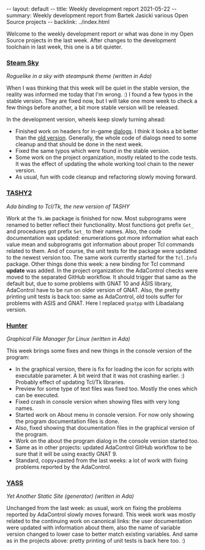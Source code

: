 -- layout: default
-- title: Weekly development report 2021-05-22
-- summary: Weekly development report from Bartek Jasicki various Open Source projects
-- backlink: ../index.html

Welcome to the weekly development report or what was done in my Open Source
projects in the last week. After changes to the development toolchain in last
week, this one is a bit quieter.

### [Steam Sky](https://www.laeran.pl/repositories/steamsky)

*Roguelike in a sky with steampunk theme (written in Ada)*

When I was thinking that this week will be quiet in the stable version, the
reality was informed me today that I'm wrong. :) I found a few typos in the
stable version. They are fixed now, but I will take one more week to check
a few things before another, a bit more stable version will be released.

In the development version, wheels keep slowly turning ahead:

* Finished work on headers for in-game [dialogs](https://imgur.com/8OMim2R).
  I think it looks a bit better than the [old version](https://imgur.com/jatvADP).
  Generally, the whole code of dialogs need to some cleanup and that should be
  done in the next week.
* Fixed the same typos which were found in the stable version.
* Some work on the project organization, mostly related to the code tests. It was
  the effect of updating the whole working tool chain to the newer version.
* As usual, fun with code cleanup and refactoring slowly moving forward.

### [TASHY2](https://www.laeran.pl/repositories/tashy2)

*Ada binding to Tcl/Tk, the new version of TASHY*

Work at the `Tk.Wm` package is finished for now. Most subprograms were
renamed to better reflect their functionality. Most functions got prefix
`Get_` and procedures got prefix `Set_` to their names. Also, the code
documentation was updated: enumerations got more information what each value
mean and subprograms got information about proper Tcl commands related to them.
And of course, the unit tests for the package were updated to the newest
version too. The same work currently started for the `Tcl.Info` package. Other
things done this week: a new binding for Tcl command **update** was added. In the
project organization: the AdaControl checks were moved to the separated GitHub
workflow. It should trigger that same as the default but, due to some problems
with GNAT 10 and ASIS library, AdaControl have to be run on older version of
GNAT. Also, the pretty printing unit tests is back too: same as AdaControl, old
tools suffer for problems with ASIS and GNAT. Here I replaced `gnatpp` with
Libadalang version.

### [Hunter](https://www.laeran.pl/repositories/hunter)

*Graphical File Manager for Linux (written in Ada)*

This week brings some fixes and new things in the console version of the
program:

* In the graphical version, there is fix for loading the icon for scripts with
  executable parameter. A bit weird that it was not crashing earlier. :)
  Probably effect of updating Tcl/Tk libraries.
* Preview for some type of text files was fixed too. Mostly the ones which can
  be executed.
* Fixed crash in console version when showing files with very long names.
* Started work on About menu in console version. For now only showing the
  program documentation files is done.
* Also, fixed showing that documentation files in the graphical version of the
  program.
* Work on the about the program dialog in the console version started too.
* Same as in other projects: updated AdaControl GitHub workflow to be sure that
  it will be using exactly GNAT 9.
* Standard, copy+pasted from the last weeks: a lot of work with fixing problems
  reported by the AdaControl.

### [YASS](https://www.laeran.pl/repositories/yass)

*Yet Another Static Site (generator) (written in Ada)*

Unchanged from the last week: as usual, work on fixing the problems reported by
AdaControl slowly moves forward. This week work was mostly related to the
continuing work on canonical links: the user documentation were updated with
information about them, also the name of variable version changed to lower case
to better match existing variables. And same as in the projects above: pretty
printing of unit tests is back here too. :)
